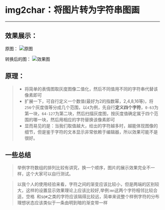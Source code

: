 # img2char：将图片转为字符串图画
---
## 效果展示：
原图：
![原图](https://github.com/StephinChou/pythonImage/blob/master/img2char/flower.JPG)

转换后的图：
![效果图](https://github.com/StephinChou/pythonImage/blob/master/img2char/result.jpg)

## 原理：
> * 将简单的表情图取灰度图像二值化，然后不同值用不同的字符串代替该像素即可
> * 扩展一下，可自行定义一个数值(最好为2的指数幂，2,4,8,16等)，将`256`个灰度值等分成几个范围，以`4`为例，先自行**定义四个字符**，`0-63`为第一块，`64-127`为第二块，然后扫描灰度图，按灰度值确定属于四个范围的哪一块，然后用相应的字符替换该像素即可
> * 显而易见的是：当我们取值越大，给出的字符越多时，越能体现图像的细节，但是鉴于字符的文本显示非常依赖于编辑器，所以效果可能不是很好。

## 一些总结
> 举例字符数组的排列比较有讲究，换一个顺序，图片的展示效果完全不一样，这个大家可以自行测试。

>以我个人的使用经验来看，字符之间的渐变应该比较小，但是两端的区别较大，这样的设置显示效果理论上应该比较好,举例:`mn`这两个字符相邻比较合适，空格` `和`$@#`之类的字符应该隔得比较远，简单来说整个样例字符的分布理想状态应该类似于一条由明到暗的渐变带一样
